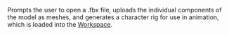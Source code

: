 Prompts the user to open a .fbx file, uploads the individual components of the model as meshes, and generates a character rig for use in animation, which is loaded into the [Workspace](https://developer.roblox.com/en-us/api-reference/class/Workspace).
